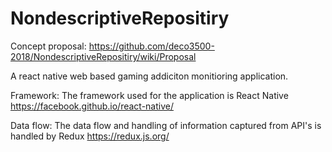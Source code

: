 # NondescriptiveRepositiry
Concept proposal: https://github.com/deco3500-2018/NondescriptiveRepositiry/wiki/Proposal


A react native web based gaming addiciton monitioring application.



Framework:
The framework used for the application is React Native
https://facebook.github.io/react-native/

Data flow:
The data flow and handling of information captured from API's is handled by Redux
https://redux.js.org/






